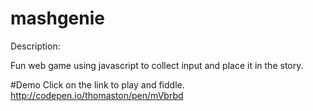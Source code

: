 # mashgenie
Description:

Fun web game using javascript to collect input and place it in the story.

#Demo
Click on the link to play and fiddle. http://codepen.io/thomaston/pen/mVbrbd
